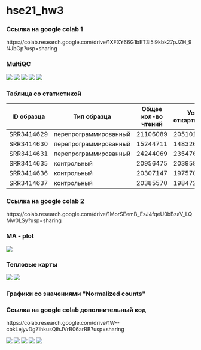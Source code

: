 # hse21_hw3


<h3>Ссылка на google colab 1</h3> 
https://colab.research.google.com/drive/1XFXY66G1bET3l5i9kbk27pJZH_9NJbGp?usp=sharing

<h3> MultiQC </h3>
  
![](https://github.com/ZhukovaJul/hse21_hw3/blob/59bfc707862cd6c20a65afa460cf57caeac92aa4/img/1.PNG)
![](https://github.com/ZhukovaJul/hse21_hw3/blob/59bfc707862cd6c20a65afa460cf57caeac92aa4/img/2.PNG)
![](https://github.com/ZhukovaJul/hse21_hw3/blob/59bfc707862cd6c20a65afa460cf57caeac92aa4/img/5.PNG)
![](https://github.com/ZhukovaJul/hse21_hw3/blob/59bfc707862cd6c20a65afa460cf57caeac92aa4/img/6.PNG)
![](https://github.com/ZhukovaJul/hse21_hw3/blob/59bfc707862cd6c20a65afa460cf57caeac92aa4/img/9.PNG)

<h3> Таблица со статистикой </h3>  

| ID образца   | Тип образца| Общее кол-во чтений | Успешно откартированные | Уникально откартированные | Попали на гены |
|---|---|---|---|---|---|
| SRR3414629   | перепрограммированный | 21106089 |20510113|18375888|16049609|
| SRR3414630   | перепрограммированный | 15244711 |14832680|13186139|11465324|
| SRR3414631   | перепрограммированный | 24244069 |23547686|20928945|18408851|
| SRR3414635   | контрольный           | 20956475 |20395865|18428317|16275997|
| SRR3414636   | контрольный           | 20307147 |19757059|17825380|15757580|
| SRR3414637   | контрольный           | 20385570 |19847291|17844858|15736978|

<h3>Ссылка на google colab 2</h3> 
https://colab.research.google.com/drive/1MorSEemB_EsJ4fqeU0bBzaV_LQMw0LSy?usp=sharing

<h3> MA - plot </h3> 

![](https://github.com/ZhukovaJul/hse21_hw3/blob/2331afff15bd91624ed412fbdb59916c80cf7996/img/ma.PNG)

<h3> Тепловые карты </h3> 

![](https://github.com/ZhukovaJul/hse21_hw3/blob/2331afff15bd91624ed412fbdb59916c80cf7996/img/tep.PNG)
![](https://github.com/ZhukovaJul/hse21_hw3/blob/fcb26e40378bed06e7a0e40457c44c0d5274d8dd/img/tep2.PNG)

<h3>Графики со значениями "Normalized counts"</h3> 
<h3>Ссылка на google colab дополнительный код</h3>
https://colab.research.google.com/drive/1W--cbkLejyvDgZihkusQihJVrB06arRB?usp=sharing 

![](https://github.com/ZhukovaJul/hse21_hw3/blob/030488047155aca6fa8c88022a47f933d998ba2c/img/nc1.PNG)
![](https://github.com/ZhukovaJul/hse21_hw3/blob/030488047155aca6fa8c88022a47f933d998ba2c/img/nc2.PNG)
![](https://github.com/ZhukovaJul/hse21_hw3/blob/030488047155aca6fa8c88022a47f933d998ba2c/img/nc3.PNG)
![](https://github.com/ZhukovaJul/hse21_hw3/blob/030488047155aca6fa8c88022a47f933d998ba2c/img/nc4.PNG)
![](https://github.com/ZhukovaJul/hse21_hw3/blob/030488047155aca6fa8c88022a47f933d998ba2c/img/nc5.PNG)
